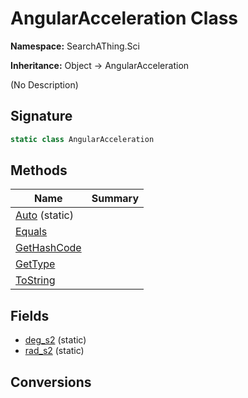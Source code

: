 # AngularAcceleration Class
**Namespace:** SearchAThing.Sci

**Inheritance:** Object → AngularAcceleration

(No Description)

## Signature
```csharp
static class AngularAcceleration
```
## Methods
|**Name**|**Summary**|
|---|---|
|[Auto](AngularAcceleration/Auto.md) (static)||
|[Equals](AngularAcceleration/Equals.md)||
|[GetHashCode](AngularAcceleration/GetHashCode.md)||
|[GetType](AngularAcceleration/GetType.md)||
|[ToString](AngularAcceleration/ToString.md)||
## Fields
- [deg_s2](AngularAcceleration/deg_s2.md) (static)
- [rad_s2](AngularAcceleration/rad_s2.md) (static)
## Conversions
